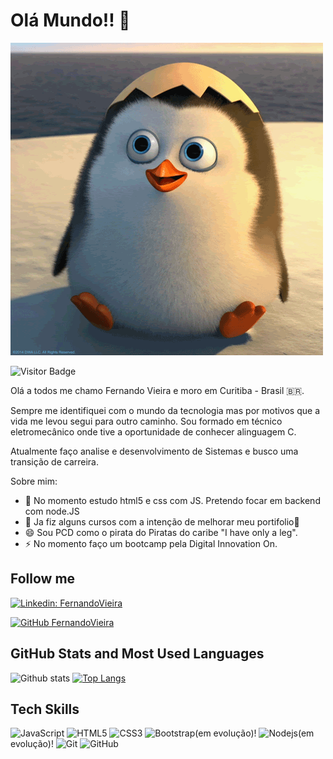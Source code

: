 # Olá Mundo!! 👋

![](https://raw.githubusercontent.com/fernandoviieira/fernandoviieira/main/pinguim.gif)

![Visitor Badge](https://visitor-badge.laobi.icu/badge?page_id=fernandoviieira)

Olá a todos me chamo Fernando Vieira e moro em Curitiba - Brasil 🇧🇷. 

Sempre me identifiquei com o mundo da tecnologia mas por motivos que a vida me levou segui para outro caminho. Sou formado em técnico eletromecânico onde tive a oportunidade de conhecer alinguagem C. 

Atualmente faço analise e desenvolvimento de Sistemas e busco uma transição de carreira.

Sobre mim:

- 🔭 No momento estudo html5 e css com JS. Pretendo focar em backend com node.JS
- 🌱 Ja fiz alguns cursos com a intenção de melhorar meu portifolio💚
- 😄 Sou PCD como o pirata do Piratas do caribe "I have only  a leg".
- ⚡ No momento faço um bootcamp pela Digital Innovation On.

## Follow me

[![Linkedin: FernandoVieira](https://img.shields.io/badge/-FernandoVieira-blue?style=flat-square&logo=Linkedin&logoColor=white&link=https://www.linkedin.com/in/fernandoviieira//)](https://www.linkedin.com/in/fernandoviieira/)

[![GitHub FernandoVieira](https://img.shields.io/github/followers/fernandoviieira?label=follow&style=social)](https://github.com/fernandoviieira)

## GitHub Stats and Most Used Languages

![Github stats](https://github-readme-stats.vercel.app/api?username=fernandoviieira&hide=issues&theme=gruvbox&show_icons=true&hide_border=false&count_private=true&include_all_commits=true&line_height=24.5)
[![Top Langs](https://github-readme-stats.vercel.app/api/top-langs/?username=fernandoviieira&layout=compact&theme=gruvbox&langs_count=10)](https://github.com/fernandoviieira/github-readme-stats)

## Tech Skills

![JavaScript](https://img.shields.io/badge/-JavaScript-black?style=flat-square&logo=javascript)
![HTML5](https://img.shields.io/badge/-HTML5-E34F26?style=flat-square&logo=html5&logoColor=white)
![CSS3](https://img.shields.io/badge/-CSS3-1572B6?style=flat-square&logo=css3)
![Bootstrap](https://img.shields.io/badge/-Bootstrap-563D7C?style=flat-square&logo=bootstrap)(em evolução)!
![Nodejs](https://img.shields.io/badge/NodeJs-339933.svg?logo=node.js&logoColor=white)(em evolução)!
![Git](https://img.shields.io/badge/-Git-black?style=flat-square&logo=git)
![GitHub](https://img.shields.io/badge/-GitHub-181717?style=flat-square&logo=github)